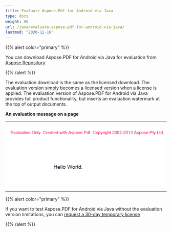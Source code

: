 ```yaml
---
title: Evaluate Aspose.Pdf for Android via Java
type: docs
weight: 90
url: /java/evaluate-aspose-pdf-for-android-via-java/
lastmod: "2020-12-16"
---
```


{{% alert color="primary" %}} 

You can download Aspose.PDF for Android via Java for evaluation from [Aspose Repository](https://repository.aspose.com/webapp/#/artifacts/browse/tree/General/repo/com/aspose/aspose-pdf-android-via-java).

{{% /alert %}} 

The evaluation download is the same as the licensed download. The evaluation version simply becomes a licensed version when a license is applied. The evaluation version of Aspose.PDF for Android via Java provides full product functionality, but inserts an evaluation watermark at the top of output documents.

**An evaluation message on a page**
***

**![todo:image_alt_text](evaluate-aspose-pdf-for-android-via-java_1.png)**
***
{{% alert color="primary" %}} 

If you want to test Aspose.PDF for Android via Java without the evaluation version limitations, you can [request a 30-day temporary license](https://purchase.aspose.com/temporary-license)


{{% /alert %}} 
